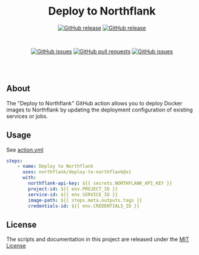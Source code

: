 <div align="center">

# Deploy to Northflank

[![GitHub release](https://img.shields.io/github/v/release/northflank/deploy-to-northflank.svg?style=flat-square)](https://github.com/northflank/deploy-to-northflank/releases)
[![GitHub release](https://img.shields.io/github/license/northflank/deploy-to-northflank.svg?style=flat-square)](https://github.com/northflank/deploy-to-northflank/blob/master/LICENSE)

<br>

[![GitHub issues](https://img.shields.io/github/issues/northflank/deploy-to-northflank.svg?style=flat-square)](https://github.com/northflank/deploy-to-northflank/issues)
[![GitHub pull requests](https://img.shields.io/github/issues-pr-raw/northflank/deploy-to-northflank.svg?style=flat-square)](https://github.com/northflank/deploy-to-northflank/pulls)
[![GitHub issues](https://img.shields.io/github/stars/northflank/deploy-to-northflank.svg?style=flat-square)](https://github.com/northflank/deploy-to-northflank/stargazers)

<br><br>
</div>

## About
The "Deploy to Northflank" GitHub action allows you to deploy Docker images to Northflank by updating the deployment configuration of existing services or jobs.

## Usage
See [action.yml](action.yml)

```yaml
steps:
    - name: Deploy to Northflank
      uses: northflank/deploy-to-northflank@v1
      with:
        northflank-api-key: ${{ secrets.NORTHFLANK_API_KEY }}
        project-id: ${{ env.PROJECT_ID }}
        service-id: ${{ env.SERVICE_ID }}
        image-path: ${{ steps.meta.outputs.tags }}
        credentials-id: ${{ env.CREDENTIALS_ID }}
```

## License
The scripts and documentation in this project are released under the [MIT License](LICENSE)
